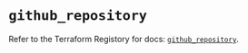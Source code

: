 # `github_repository`

Refer to the Terraform Registory for docs: [`github_repository`](https://registry.terraform.io/providers/integrations/github/5.40.0/docs/resources/repository).
